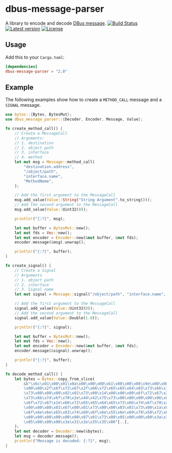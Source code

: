 # dbus-message-parser
A library to encode and decode [DBus message](https://dbus.freedesktop.org/doc/dbus-specification.html).
[![Build Status](https://travis-ci.org/LinkTed/dbus-message-parser.svg?branch=master)](https://travis-ci.org/LinkTed/dbus-message-parser)
[![Latest version](https://img.shields.io/crates/v/dbus-message-parser.svg)](https://crates.io/crates/dbus-message-parser)
[![License](https://img.shields.io/crates/l/dbus-message-parser.svg)](https://opensource.org/licenses/LGPL-3.0)

## Usage
Add this to your `Cargo.toml`:
```toml
[dependencies]
dbus-message-parser = "2.0"
```

## Example
The following examples show how to create a `METHOD_CALL` message and a `SIGNAL` message.
```rust
use bytes::{Bytes, BytesMut};
use dbus_message_parser::{Decoder, Encoder, Message, Value};

fn create_method_call() {
    // Create a MessageCall
    // Arguments:
    // 1. destination
    // 2. object path
    // 3. interface
    // 4. method
    let mut msg = Message::method_call(
        "destination.address",
        "/object/path",
        "interface.name",
        "MethodName",
    );

    // Add the first argument to the MessageCall
    msg.add_value(Value::String("String Argument".to_string()));
    // Add the second argument to the MessageCall
    msg.add_value(Value::Uint32(0));

    println!("{:?}", msg);

    let mut buffer = BytesMut::new();
    let mut fds = Vec::new();
    let mut encoder = Encoder::new(&mut buffer, &mut fds);
    encoder.message(&msg).unwrap();

    println!("{:?}", buffer);
}

fn create_signal() {
    // Create a Signal
    // Arguments
    // 1. object path
    // 2. interface
    // 3. Signal name
    let mut signal = Message::signal("/object/path", "interface.name", "SignalName");

    // Add the first argument to the MessageCall
    signal.add_value(Value::Uint32(0));
    // Add the second argument to the MessageCall
    signal.add_value(Value::Double(1.0));

    println!("{:?}", signal);

    let mut buffer = BytesMut::new();
    let mut fds = Vec::new();
    let mut encoder = Encoder::new(&mut buffer, &mut fds);
    encoder.message(&signal).unwrap();

    println!("{:?}", buffer);
}

fn decode_method_call() {
    let bytes = Bytes::copy_from_slice(
        &b"\x6c\x01\x00\x01\x0a\x00\x00\x00\xb1\x00\x00\x00\x9e\x00\x00\x00\x01\x01\x6f\x00\x15\x00\
        \x00\x00\x2f\x6f\x72\x67\x2f\x66\x72\x65\x65\x64\x65\x73\x6b\x74\x6f\x70\x2f\x44\x42\x75\
        \x73\x00\x00\x00\x02\x01\x73\x00\x14\x00\x00\x00\x6f\x72\x67\x2e\x66\x72\x65\x65\x64\x65\
        \x73\x6b\x74\x6f\x70\x2e\x44\x42\x75\x73\x00\x00\x00\x00\x06\x01\x73\x00\x14\x00\x00\x00\
        \x6f\x72\x67\x2e\x66\x72\x65\x65\x64\x65\x73\x6b\x74\x6f\x70\x2e\x44\x42\x75\x73\x00\x00\
        \x00\x00\x08\x01\x67\x00\x01\x73\x00\x00\x03\x01\x73\x00\x1a\x00\x00\x00\x47\x65\x74\x43\
        \x6f\x6e\x6e\x65\x63\x74\x69\x6f\x6e\x55\x6e\x69\x78\x50\x72\x6f\x63\x65\x73\x73\x49\x44\
        \x00\x00\x00\x00\x00\x00\x07\x01\x73\x00\x05\x00\x00\x00\x3a\x31\x2e\x35\x30\x00\x00\x00\
        \x05\x00\x00\x00\x3a\x31\x2e\x35\x35\x00"[..],
    );
    let mut decoder = Decoder::new(&bytes);
    let msg = decoder.message();
    println!("Message is decoded: {:?}", msg);
}
```
